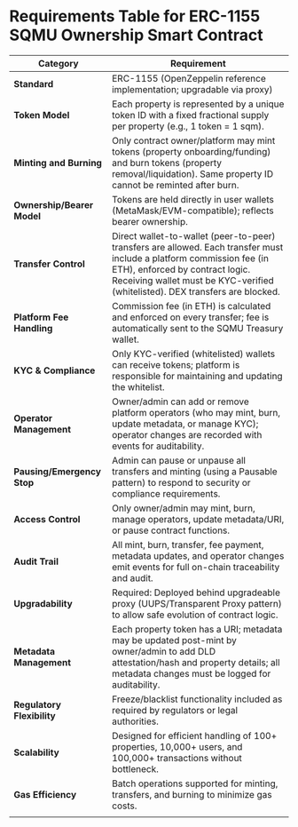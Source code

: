 # Requirements Table for ERC-1155 SQMU Ownership Smart Contract

| **Category**               | **Requirement**                                                                                                                                                                                                                          |
| -------------------------- | ---------------------------------------------------------------------------------------------------------------------------------------------------------------------------------------------------------------------------------------- |
| **Standard**               | ERC-1155 (OpenZeppelin reference implementation; upgradable via proxy)                                                                                                                                                                   |
| **Token Model**            | Each property is represented by a unique token ID with a fixed fractional supply per property (e.g., 1 token = 1 sqm).                                                                                                                   |
| **Minting and Burning**    | Only contract owner/platform may mint tokens (property onboarding/funding) and burn tokens (property removal/liquidation). Same property ID cannot be reminted after burn.                                                               |
| **Ownership/Bearer Model** | Tokens are held directly in user wallets (MetaMask/EVM-compatible); reflects bearer ownership.                                                                                                                                           |
| **Transfer Control**       | Direct wallet-to-wallet (peer-to-peer) transfers are allowed. Each transfer must include a platform commission fee (in ETH), enforced by contract logic. Receiving wallet must be KYC-verified (whitelisted). DEX transfers are blocked. |
| **Platform Fee Handling**  | Commission fee (in ETH) is calculated and enforced on every transfer; fee is automatically sent to the SQMU Treasury wallet.                                                                                                             |
| **KYC & Compliance**       | Only KYC-verified (whitelisted) wallets can receive tokens; platform is responsible for maintaining and updating the whitelist.                                                                                                          |
| **Operator Management**    | Owner/admin can add or remove platform operators (who may mint, burn, update metadata, or manage KYC); operator changes are recorded with events for auditability.                                                                       |
| **Pausing/Emergency Stop** | Admin can pause or unpause all transfers and minting (using a Pausable pattern) to respond to security or compliance requirements.                                                                                                       |
| **Access Control**         | Only owner/admin may mint, burn, manage operators, update metadata/URI, or pause contract functions.                                                                                                                                     |
| **Audit Trail**            | All mint, burn, transfer, fee payment, metadata updates, and operator changes emit events for full on-chain traceability and audit.                                                                                                      |
| **Upgradability**          | Required: Deployed behind upgradeable proxy (UUPS/Transparent Proxy pattern) to allow safe evolution of contract logic.                                                                                                                  |
| **Metadata Management**    | Each property token has a URI; metadata may be updated post-mint by owner/admin to add DLD attestation/hash and property details; all metadata changes must be logged for auditability.                                                  |
| **Regulatory Flexibility** | Freeze/blacklist functionality included as required by regulators or legal authorities.                                                                                                                                                  |
| **Scalability**            | Designed for efficient handling of 100+ properties, 10,000+ users, and 100,000+ transactions without bottleneck.                                                                                                                         |
| **Gas Efficiency**         | Batch operations supported for minting, transfers, and burning to minimize gas costs.                                                                                                                                                    |
|                            |                                                                                                                                                                                                                                          |

